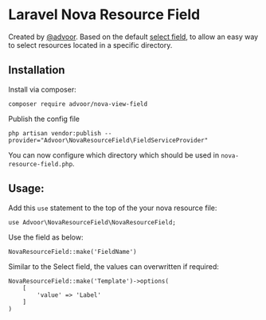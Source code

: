 # Laravel Nova Resource Field

Created by [@advoor](https://github.com/advoor). 
Based on the default [select field](https://nova.laravel.com/docs/2.0/resources/fields.html#select-field), to
allow an easy way to select resources located in a specific directory.

## Installation

Install via composer:

```
composer require advoor/nova-view-field
```

Publish the config file
```
php artisan vendor:publish --provider="Advoor\NovaResourceField\FieldServiceProvider"
```

You can now configure which directory which should be used in `nova-resource-field.php`.

## Usage:

Add this `use` statement to the top of the your nova resource file:

```
use Advoor\NovaResourceField\NovaResourceField;
```

Use the field as below:

```
NovaResourceField::make('FieldName')
```

Similar to the Select field, the values can overwritten if required:

```
NovaResourceField::make('Template')->options(
    [
        'value' => 'Label'
    ]
)
```
